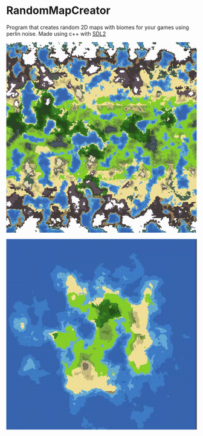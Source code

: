 # RandomMapCreator

Program that creates random 2D maps with biomes for your games using perlin noise. Made using c++ with [SDL2](https://www.libsdl.org/)

![GIF showcasing the map creator](https://github.com/oscarta3/RandomMapCreator/blob/main/Media/90f1ba7d337ef58a85592c79886f25d4.gif)

![GIF showcasing the island map creator](https://github.com/oscarta3/RandomMapCreator/blob/main/Media/d9cafe92555a6add78b3878e0aaa36c3.gif)

